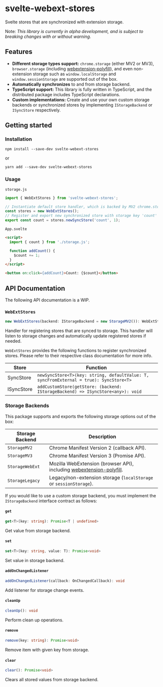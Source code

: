 # svelte-webext-stores

Svelte stores that are synchronized with extension storage.

Note: *This library is currently in alpha development, and is subject to breaking changes with or without warning.*

## Features

- **Different storage types support:** `chrome.storage` (either MV2 or MV3), `browser.storage` (including [webextension-polyfill](https://github.com/mozilla/webextension-polyfill)), and even non-extension storage such as `window.localStorage` and `window.sessionStorage` are supported out of the box.
- **Automatically synchronizes** to and from storage backend.
- **TypeScript support:** This library is fully written in TypeScript, and the distributed package includes TypeScript declarations.
- **Custom implementations:** Create and use your own custom storage backends or synchronized stores by implementing `IStorageBackend` or `ISyncStore` respectively.

## Getting started

### Installation

`npm install --save-dev svelte-webext-stores`

or

`yarn add --save-dev svelte-webext-stores`

### Usage

`storage.js`

```javascript
import { WebExtStores } from 'svelte-webext-stores';

// Instantiate default store handler, which is backed by MV2 chrome.storage.local
const stores = new WebExtStores();
// Register and export new synchronized store with storage key 'count' and default value of 1
export const count = stores.newSyncStore('count', 1);
```

`App.svelte`

```html
<script>
  import { count } from './storage.js';

  function addCount() {
    $count += 1;
  }
</script>

<button on:click={addCount}>Count: {$count}</button>
```

## API Documentation

The following API documentation is a WIP.

### `WebExtStores`

```ts
new WebExtStores(backend: IStorageBackend = new StorageMV2()): WebExtStores
```

Handler for registering stores that are synced to storage. This handler will listen to storage changes and automatically update registered stores if needed.

`WebExtStores` provides the following functions to register synchronized stores. Please refer to their respective class documentation for more info.

| Store | Function |
| --- | --- |
| SyncStore | `newSyncStore<T>(key: string, defaultValue: T, syncFromExternal = true): SyncStore<T>` |
| ISyncStore | `addCustomStore(getStore: (backend: IStorageBackend) => ISyncStore<any>): void` |

### Storage Backends

This package supports and exports the following storage options out of the box:

| Storage Backend | Description |
| --- | --- |
| `StorageMV2` | Chrome Manifest Version 2 (callback API). |
| `StorageMV3` | Chrome Manifest Version 3 (Promise API). |
| `StorageWebExt` | Mozilla WebExtension (browser API), including [webextension-polyfill](https://github.com/mozilla/webextension-polyfill). |
| `StorageLegacy` | Legacy/non-extension storage (`localStorage` or `sessionStorage`). |

If you would like to use a custom storage backend, you must implement the `IStorageBackend` interface contract as follows:

#### `get`

``` ts
get<T>(key: string): Promise<T | undefined>
```

Get value from storage backend.

#### `set`

```ts
set<T>(key: string, value: T): Promise<void>
```

Set value in storage backend.

#### `addOnChangedListener`

```ts
addOnChangedListener(callback: OnChangedCallback): void
```

Add listener for storage change events.

#### `cleanUp`

```ts
cleanUp(): void
```

Perform clean up operations.

#### `remove`

```ts
remove(key: string): Promise<void>
```

Remove item with given key from storage.

#### `clear`

```ts
clear(): Promise<void>
```

Clears all stored values from storage backend.

